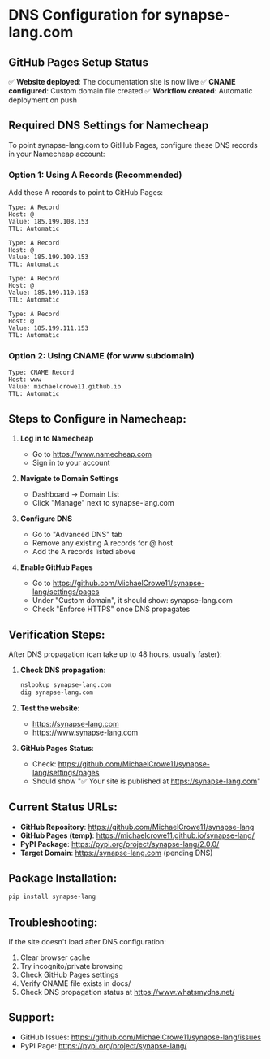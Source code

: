 # DNS Configuration for synapse-lang.com

## GitHub Pages Setup Status
✅ **Website deployed**: The documentation site is now live
✅ **CNAME configured**: Custom domain file created
✅ **Workflow created**: Automatic deployment on push

## Required DNS Settings for Namecheap

To point synapse-lang.com to GitHub Pages, configure these DNS records in your Namecheap account:

### Option 1: Using A Records (Recommended)
Add these A records to point to GitHub Pages:
```
Type: A Record
Host: @
Value: 185.199.108.153
TTL: Automatic

Type: A Record
Host: @
Value: 185.199.109.153
TTL: Automatic

Type: A Record
Host: @
Value: 185.199.110.153
TTL: Automatic

Type: A Record
Host: @
Value: 185.199.111.153
TTL: Automatic
```

### Option 2: Using CNAME (for www subdomain)
```
Type: CNAME Record
Host: www
Value: michaelcrowe11.github.io
TTL: Automatic
```

## Steps to Configure in Namecheap:

1. **Log in to Namecheap**
   - Go to https://www.namecheap.com
   - Sign in to your account

2. **Navigate to Domain Settings**
   - Dashboard → Domain List
   - Click "Manage" next to synapse-lang.com

3. **Configure DNS**
   - Go to "Advanced DNS" tab
   - Remove any existing A records for @ host
   - Add the A records listed above

4. **Enable GitHub Pages**
   - Go to https://github.com/MichaelCrowe11/synapse-lang/settings/pages
   - Under "Custom domain", it should show: synapse-lang.com
   - Check "Enforce HTTPS" once DNS propagates

## Verification Steps:

After DNS propagation (can take up to 48 hours, usually faster):

1. **Check DNS propagation**: 
   ```bash
   nslookup synapse-lang.com
   dig synapse-lang.com
   ```

2. **Test the website**:
   - https://synapse-lang.com
   - https://www.synapse-lang.com

3. **GitHub Pages Status**:
   - Check: https://github.com/MichaelCrowe11/synapse-lang/settings/pages
   - Should show "✅ Your site is published at https://synapse-lang.com"

## Current Status URLs:

- **GitHub Repository**: https://github.com/MichaelCrowe11/synapse-lang
- **GitHub Pages (temp)**: https://michaelcrowe11.github.io/synapse-lang/
- **PyPI Package**: https://pypi.org/project/synapse-lang/2.0.0/
- **Target Domain**: https://synapse-lang.com (pending DNS)

## Package Installation:
```bash
pip install synapse-lang
```

## Troubleshooting:

If the site doesn't load after DNS configuration:
1. Clear browser cache
2. Try incognito/private browsing
3. Check GitHub Pages settings
4. Verify CNAME file exists in docs/
5. Check DNS propagation status at https://www.whatsmydns.net/

## Support:
- GitHub Issues: https://github.com/MichaelCrowe11/synapse-lang/issues
- PyPI Page: https://pypi.org/project/synapse-lang/